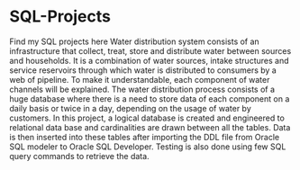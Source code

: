 # SQL-Projects
Find my SQL projects here
Water distribution system consists of an infrastructure that collect, treat, store and distribute water between sources and households. 
It is a combination of water sources, intake structures and service reservoirs through which water is distributed to consumers by a web of pipeline. 
To make it understandable, each component of water channels will be explained. 
The water distribution process consists of a huge database where there is a need to store data of each component on a daily basis or twice in a day, depending on the usage of water by customers. 
In this project, a logical database is created and engineered to relational data base and cardinalities are drawn between all the tables. 
Data is then inserted into these tables after importing the DDL file from Oracle SQL modeler to Oracle SQL Developer. 
Testing is also done using few SQL query commands to retrieve the data. 
